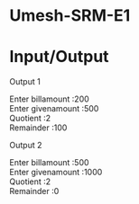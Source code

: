 # Umesh-SRM-E1

# Input/Output

Output 1</br>

Enter billamount :200 </br>
Enter givenamount :500 </br>
Quotient :2 </br>
Remainder :100 </br>

Output 2 </br>

Enter billamount :500 </br>
Enter givenamount :1000 </br>
Quotient :2 </br>
Remainder :0 </br>
